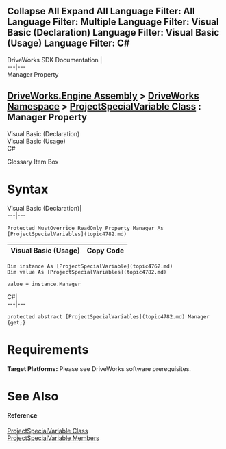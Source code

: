 Collapse All Expand All Language Filter: All  Language Filter: Multiple  Language Filter: Visual Basic (Declaration) Language Filter: Visual Basic (Usage) Language Filter: C#  
---  
DriveWorks SDK Documentation  |   
---|---  
Manager Property   
  
[DriveWorks.Engine Assembly](topic2156.md) > [DriveWorks Namespace](topic2159.md) > [ProjectSpecialVariable Class](topic4762.md) : Manager Property  
---  
  
Visual Basic (Declaration)    
Visual Basic (Usage)    
C# 

Glossary Item Box

# Syntax

Visual Basic (Declaration)|   
---|---  
      
    
    Protected MustOverride ReadOnly Property Manager As [ProjectSpecialVariables](topic4782.md)  
  
Visual Basic (Usage)| Copy Code  
---|---  
      
    
    Dim instance As [ProjectSpecialVariable](topic4762.md)
    Dim value As [ProjectSpecialVariables](topic4782.md)
     
    value = instance.Manager  
  
C#|   
---|---  
      
    
    protected abstract [ProjectSpecialVariables](topic4782.md) Manager {get;}  
  
# Requirements

**Target Platforms:** Please see DriveWorks software prerequisites.

# See Also

#### Reference

[ProjectSpecialVariable Class](topic4762.md)   
[ProjectSpecialVariable Members](topic4763.md)


